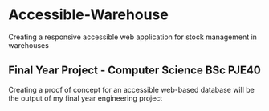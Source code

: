 # Accessible-Warehouse
Creating a responsive accessible web application for stock management in warehouses

## Final Year Project - Computer Science BSc PJE40
Creating a proof of concept for an accessible web-based database will be the output of my final year engineering project



